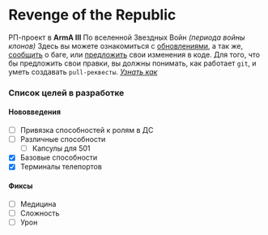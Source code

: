 # Revenge of the Republic

РП-проект в **ArmA III** По вселенной Звездных Войн *(периода войны клонов)*
Здесь вы можете ознакомиться с [обновлениями](https://github.com/ZONT3/MP_RotR/commits/master), а так же, [сообщить](https://github.com/ZONT3/MP_RotR/issues) о баге, или [предложить](https://github.com/ZONT3/MP_RotR/pulls) свои изменения в коде.
Для того, что бы предложить свои правки, вы должны понимать, как работает `git`, и уметь создавать `pull-реквесты`. *[Узнать как](https://docs.github.com/en/free-pro-team@latest/github/collaborating-with-issues-and-pull-requests/about-pull-requests)*

### Список целей в разработке

#### Нововведения
- [ ] Привязка способностей к ролям в ДС
- [ ] Различные способности
	- [ ] Капсулы для 501
- [x] Базовые способности
- [x] Терминалы телепортов

#### Фиксы
- [ ] Медицина
- [ ] Сложность
- [ ] Урон
